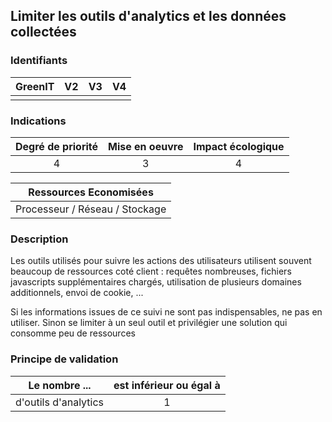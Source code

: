 ## Limiter les outils d'analytics et les données collectées

### Identifiants

| GreenIT |  V2  |  V3  |  V4  |
|:-------:|:----:|:----:|:----:|
|        |       |      |      |

### Indications

| Degré de priorité |      Mise en oeuvre       |  Impact écologique    |
|:-------------------:|:-------------------------:|:---------------------:|
| 4 | 3 | 4 |

|Ressources Economisées                                      |
|:----------------------------------------------------------:|
| Processeur / Réseau / Stockage |

### Description

Les outils utilisés pour suivre les actions des utilisateurs utilisent souvent beaucoup de ressources coté client : requêtes 
nombreuses, fichiers javascripts supplémentaires chargés, utilisation de plusieurs domaines additionnels, envoi de cookie, ...

Si les informations issues de ce suivi ne sont pas indispensables, ne pas en utiliser. Sinon se limiter à un seul outil et privilégier 
une solution qui consomme peu de ressources


### Principe de validation

| Le nombre ...     | est inférieur ou égal à   |  
|-------------------|:-------------------------:|
| d'outils d'analytics |  1 |
